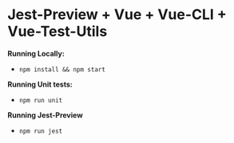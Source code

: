 # Jest-Preview + Vue + Vue-CLI + Vue-Test-Utils

**Running Locally:**

* `npm install && npm start`


**Running Unit tests:**

* `npm run unit`


**Running Jest-Preview**

* `npm run jest`
